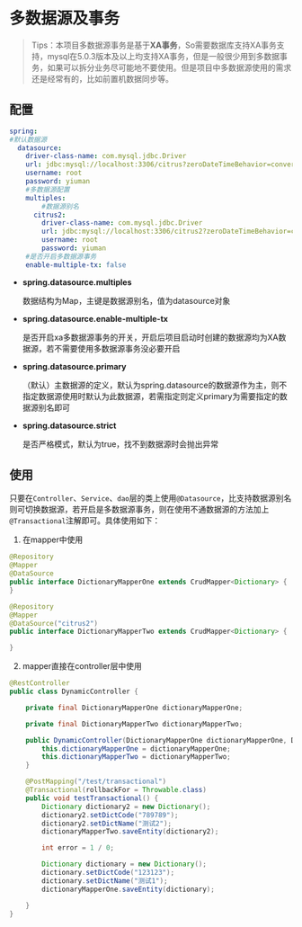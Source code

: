 # 多数据源及事务

> Tips：本项目多数据源事务是基于**XA事务**，So需要数据库支持XA事务支持，mysql在5.0.3版本及以上均支持XA事务，但是一般很少用到多数据事务，如果可以拆分业务尽可能地不要使用。但是项目中多数据源使用的需求还是经常有的，比如前置机数据同步等。

## 配置

```yaml
spring:
#默认数据源
  datasource:
    driver-class-name: com.mysql.jdbc.Driver
    url: jdbc:mysql://localhost:3306/citrus?zeroDateTimeBehavior=convertToNull&characterEncoding=UTF-8
    username: root
    password: yiuman
    #多数据源配置
    multiples:
    	#数据源别名
      citrus2:
        driver-class-name: com.mysql.jdbc.Driver
        url: jdbc:mysql://localhost:3306/citrus2?zeroDateTimeBehavior=convertToNull&characterEncoding=UTF-8
        username: root
        password: yiuman
    #是否开启多数据源事务
    enable-multiple-tx: false

```

- **spring.datasource.multiples**  

  数据结构为Map，主键是数据源别名，值为datasource对象

- **spring.datasource.enable-multiple-tx**

  是否开启xa多数据源事务的开关，开启后项目启动时创建的数据源均为XA数据源，若不需要使用多数据源事务没必要开启

- **spring.datasource.primary**

  （默认）主数据源的定义，默认为spring.datasource的数据源作为主，则不指定数据源使用时默认为此数据源，若需指定则定义primary为需要指定的数据源别名即可

- **spring.datasource.strict**

  是否严格模式，默认为true，找不到数据源时会抛出异常



## 使用

只要在`Controller`、`Service`、`dao`层的类上使用`@Datasource`，比支持数据源别名则可切换数据源，若开启是多数据源事务，则在使用不通数据源的方法加上`@Transactional`注解即可。具体使用如下：

1. 在mapper中使用

```java
@Repository
@Mapper
@DataSource
public interface DictionaryMapperOne extends CrudMapper<Dictionary> {
}

@Repository
@Mapper
@DataSource("citrus2")
public interface DictionaryMapperTwo extends CrudMapper<Dictionary> {

}
```

2. mapper直接在controller层中使用

```java
@RestController
public class DynamicController {

    private final DictionaryMapperOne dictionaryMapperOne;

    private final DictionaryMapperTwo dictionaryMapperTwo;

    public DynamicController(DictionaryMapperOne dictionaryMapperOne, DictionaryMapperTwo dictionaryMapperTwo) {
        this.dictionaryMapperOne = dictionaryMapperOne;
        this.dictionaryMapperTwo = dictionaryMapperTwo;
    }

    @PostMapping("/test/transactional")
    @Transactional(rollbackFor = Throwable.class)
    public void testTransactional() {
        Dictionary dictionary2 = new Dictionary();
        dictionary2.setDictCode("789789");
        dictionary2.setDictName("测试2");
        dictionaryMapperTwo.saveEntity(dictionary2);

        int error = 1 / 0;

        Dictionary dictionary = new Dictionary();
        dictionary.setDictCode("123123");
        dictionary.setDictName("测试1");
        dictionaryMapperOne.saveEntity(dictionary);

    }
}
```



